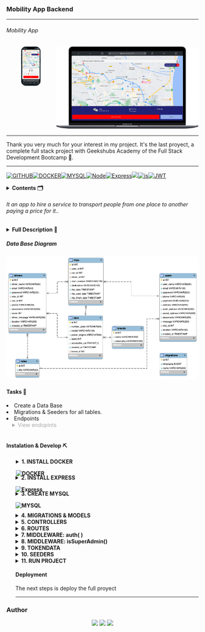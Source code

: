 ### Mobility App Backend

---

###### Mobility App

<div style="display: flex; justify-content: space-around;">
<center><img style="border-radius:15px; padding:1px; width:40%;"  src="./src/img/demoMovil.png"></center>
<center><img style="border-radius:15px; padding:1px; width:100%;"  src="./src/img/demo.png"></center>
</div>

---

Thank you very much for your interest in my project. It's the last proyect, a complete full stack project with Geekshubs Academy of the Full Stack Development Bootcamp 🚀.

---

<div>

[![GITHUB]][github-url][![DOCKER]][docker-url][![MYSQL]][MYSQL-url][![Node][Node.JS]][Node.JS-url][![Express][Express.js]][Express.js-url]<a href="https://www.typescriptlang.org/"><img src= "https://img.shields.io/badge/TypeScript-007ACC?style=for-the-badge&logo=typescript&logoColor=white"/></a>[![js]][js-url][![JWT]][JWT-url]

[JWT]: https://img.shields.io/badge/JWT-black?style=for-the-badge&logo=JSON%20web%20tokens
[JWT-url]: https://jwt.io/
[Express.js]: https://img.shields.io/badge/express.js-%23404d59.svg?style=for-the-badge&logo=express&logoColor=%2361DAFB
[Express.js-url]: https://expressjs.com/
[Node.JS]: https://img.shields.io/badge/node.js-026E00?style=for-the-badge&logo=node.js&logoColor=white
[Node.JS-url]: https://nextjs.org/
[MYSQL]: https://img.shields.io/badge/mysql-3E6E93?style=for-the-badge&logo=mysql&logoColor=white
[MYSQL-url]: https://www.mysql.com/
[GITHUB]: https://img.shields.io/badge/github-24292F?style=for-the-badge&logo=github&logoColor=white
[github-url]: https://www.github.com/
[GIT]: https://img.shields.io/badge/git-F54D27?style=for-the-badge&logo=git&logoColor=white
[git-url]: https://git-scm.com/
[LINKEDIN]: https://img.shields.io/badge/linkedin-0274B3?style=for-the-badge&logo=linkedin&logoColor=white
[LINKEDIN-url]: https://www.linkedin.com/
[JS]: https://img.shields.io/badge/javascipt-EFD81D?style=for-the-badge&logo=javascript&logoColor=black
[js-url]: https://developer.mozilla.org/es/docs/Web/JavaScript
[DOCKER]: https://img.shields.io/badge/docker-2496ED?style=for-the-badge&logo=docker&logoColor=white
[docker-url]: https://www.docker.com/
[sequelize-url]: https://www.sequelize.org/
[gmail-url]: https://www.gmail.com/

 </div>
<details>
  <summary style="font-weight:bolder" >Contents 🗂️</summary>
  <ol>
    <li><a href="#Full Description">Full Description</a></li>
    <li><a href="#Data Base diagram">Data Base diagram</a></li>
    <li><a href="#Tasks">Tasks</a></li>
    <li><a href="#instalation & Develop">Instalation & Develop</a></li>
    <li><a href="#author">Author / Contact </a></li>
  </ol>
</details>

###### It an app to hire a service to transport people from one place to another paying a price for it..

<details>
  <summary style="font-weight:bolder">Full Description 📝</summary>
  <ol>
Users can register for the application, log in and access it. 
They can search for a destination, choose from different types of cars and make the trip.
 A driver responds to the request and picks up the passenger. 
Once the trip is completed, they can rate the driver.
Users must complete their profile and choose the payment method.
They can also access their trip history.

  </ol>
</details>

##### Data Base Diagram

<!-- <div style="display: flex; justify-content: space-around;">
<center>
</center>
</div> -->

<div style="display: flex; justify-content: space-around;">
<center><img src="./src/img/databaseMobilityApp.png" style="border-radius:15px">
</center>
</div>

#### Tasks 📝

<li> Create a Data Base</li>
<li> Migrations & Seeders for all tables.
<li> Endpoints</li>

<details>
  <summary style="padding-left:15px; color:darkgray"> View endopints</summary>
<ol>

---

<ol style="color:green;font-weight:bolder"> Authentication</ol>

---

<li > Register Users</li>

POST `localhost:5500/auth/register`

<li> Login</li>

POST `https://localhost:5500/auth/login`

---

<li > Register Drivers</li>

POST `localhost:5500/auth/drivers/register`

<li> Login</li>

POST `localhost:5500/auth/drivers/login`

---

<ol style="color:green;font-weight:bolder"> Users</ol>

---

<li> Get All Users with pagination </li>

GET `http://localhost:5500/users`

---

<li> Pagination example </li>

` "url_example_of_pagination":"http://localhost:5500/users?page=2",`

` "url_example_of_pagination1":"http://localhost:5500/users?limit=20",`

`  "url_example_of_pagination2":"http://localhost:5500/users?page=3&limit=15"`

---

<li> Get User Profile</li>

GET `http://localhost:5500/users/profile`

---

<li> Update User Profile</li>

PUT `http://localhost:5500/users/profile`

{
"userName": "Jhon Smith",
"phone": "+3461371436",
"address": "carrer xativa 20",
"payment": "credit"
}

---

<li> Delete User by Id</li>

DELETE `http://localhost:5500/users/:id`

---

<li> Delete one User or more by Id arrays (superAdmin) </li>

DELETE `http://localhost:5500/users`

`{
"usersId" : [4,5,7,5,78,2]
}`

`{
"usersId" : [12]
}`

---

<li> Get Users with search by query </li>

GET `http://localhost:5500/users/search?search=email`

GET `http://localhost:5500/users/search?search=name`

---

<li> Create Trip </li>

POST `http://localhost:5500/trips/`

{
"startLocation": "[39.5102451,-0.4115579]",
"destination": "Valencia, Spain",
"driverId": 3
}

---

<li> Get all Trips (Super_admin) </li>

GET `http://localhost:5500/trips/all`

---

<li> Get my all Trips (TOKEN) </li>

PUT `http://localhost:5500/trips/:id`

---

<li> Get trips by Id (TOKEN) </li>

GET `http://localhost:5500/trips`

---

<li> Update Trip (TOKEN) </li>

PUT `http://localhost:5500/trips/`

{
"tripDate": "2024-05-01 19:00:00",
"trip_id": 23,
"driverId": 4,
"startLocation": "Godella",
"destination":"Palau de Congresos",
"carId":2
}

---

<li> Update Trip by Id (TOKEN) </li>

PUT `http://localhost:5500/trips/:id`

---

<li> Delete Trip by Id (TOKEN) </li>

DELETE `http://localhost:5500/trips/:id`

---

<li> Delete more than one Trips by Id array (superAdmin)  </li>

DELETE `http://localhost:5500/trips`

{
"tripsId" : [4,2,5,6,8,10]
}

{
"tripsId" : [6]
}

---

<li> Get All Drivers with pagination </li>

GET `http://localhost:5500/drivers`

---

<li>Pagination Example</li>

`url_example_of_pagination":"http://localhost:5500/drivers?page=2`

`"url_example_of_pagination1":"http://localhost:5500/drivers?limit=20",`

`"url_example_of_pagination2":"http://localhost:5500/drivers?page=3&limit=15"`

---

<li> Get Driver Profile</li>

GET `http://localhost:5500/drivers/profile`

---

<li> Update Driver Profile</li>

PUT `http://localhost:5500/drivers/profile`

---

<li> Delete Driver by Id</li>

DELETE `http://localhost:5500/drivers/:id`

---

<li> Delete one Driver or more by Id arrays (superAdmin) </li>

DELETE `http://localhost:5500/drivers`

{
"driversId" : [4,5,7,5,78,2]
}

{
"driversId" : [12]
}

---

`All non-public endpoints with corresponding middlewares`

<ol>We can find here the collection of all endpoints in Thunder Client:
You have to open Thunder Client
Go to collections
Import this file:
</ol>
</div>
<br>

`./HTTP/thunder-collection_TAXI APP.json`

---

</ol>

</details>
<br>

#### Instalation & Develop ⛏️

<!-- End previously item -->
<ol>
 <details>
  <summary style="padding-left:1px; font-weight:bolder">1. INSTALL DOCKER

![DOCKER]</summary>

  <ol>
   <li> Install docker and run this command to get a container</li>

`$ docker run --name mysql-exampleName -p 3309:3306 -e MYSQL_ROOT_PASSWORD=1234 -d mysql`

<li>Example</li>

`$ mysql -h localhost -P 3306 -u root -p you will need -h (host), -P (port), -u(username) and -p (password)`

   </ol>
</details>
<!-- End previously item -->

<details>
<summary style="font-weight:bolder;margin-top:-20px" >2. INSTALL EXPRESS

![Express][Express.js]

</summary>
<ol>

`$ npm init `

<li>Run follow command to create "package-lock.json" install node_modules</li>

`$ npm install express --save`

<li>
  Create .gitignore in root and add "./node_modules" , ".env" and ".dist" to
  avoid upload to github repository
</li>
<li>
  <img
    src="https://img.shields.io/badge/TypeScript-007ACC?style=for-the-badge&logo=typescript&logoColor=white"
    style="margin-top: 15px; padding-left: 3px"
  />
</li>

`$ npm install typescript -D`

<li>Create the 'tsconfig.json' file</li>

`$ npx tsc --init`

<li>Install types/express & node</li>

`$ npm install @types/express @types/node -D`

<li>Install dependencies to compile TS (nodemon)</li>

` $ npm install ts-node nodemon -D`

<li style="color:gray;font-weight:thin">
  Create ".env" and ".env.example" file The .env file has the key & value
  credentials to access to the data base. It should not be visible, for this
  reason we add it to .gitingnore. The ".env.example" files have the same
  structure to build your ".env" file on your local
</li>
<li>Put the follow keys in .env file.</li>

```js

PORT =4XXX

#conexion a bd
DB_USER=root
DB_PASSWORD=XXXX
DB_PORT=33XX
DB_HOST=localhost
DB_DATABASE=dataBaseName

# JWT

JWT_SECRET=xxxxxx

```

<br />
<li>
  Install 'dotenv' to added th depencencies and will grab data from the .env
  file
</li>

` $ npm install dotenv`

<li>
  DOTENV - Create the folder "src" with "server.ts" file inside. This the code
  to connect to the server.
</li>

```js
import "dotenv/config"

import { app } from "./app"
import { AppDataSource } from "./database/db"

const PORT = process.env.PORT || 5500

const startServer = () => {
  AppDataSource.initialize()
    .then(() => {
      console.log("database connected")
      app.listen(PORT, () => {
        console.log(`Server is running on port: ${PORT}`)
      })
    })
    .catch((error: any) => {
      console.log("error")
    })
}

startServer()
```

<!-- End previously item -->
<li>We create app.ts file</li>

```js
// links to .env file
import express, { Application } from "express"
import "dotenv/config"
import { authRouter } from "./routes/authRoutes"

// export app function export
const app: Application = express()
// parses response to .json
app.use(express.json())
// testing request
app.get("/healthy", (req, res) => {
  res.status(200).json({
    success: true,
    message: "Server is healthy",
  })
})
// auth Users & Drivers
app.use("/", authRouter) //<-- Route Example
```

<!-- End previously item -->

</ol>
<!-- End previously item -->
</details>
<!-- End previously item -->

<details>
<summary style="font-weight:bolder; margin-top:-20px" >3. CREATE MYSQL

![MYSQL]</summary>

<ol>
<li>Think and rethink the database, avoid redundancy between keys and related tables. Identify primary keys (PK) and foreign keys (FK). Choose the type of value, if it is 'NULL' (not required) or can be 'UNIQUE' fields.
</li>
 <li>Open Mysql Workbench and set up new dataBase connection
</li>

<li>

`$ npm run dev `

---

 </ol>
</details>
<!-- End previously item -->
<details>
  <summary style="font-weight:bolder; margin-top:-5px" >4. MIGRATIONS & MODELS</summary>

- Creating MIGRATIONS [Data Definition Language (DDL): with typeorm]:
  `$ npm run run-migrations`
  `./src/database/migrations`

  <li>It's possible that's need populate with one basic table before continue with the migrations
  go to the point <a href="#11.run--project">11.Run Project</a></li>

- Adding them to `DataSource.migrations` in the `db.ts` file: `Role, User, Driver, Trip, Car, Brand `

- Creating MODELS (entities) [Data Manipulation Language (DML)]

- Adding them to `DataSource.entities` in the `db.ts` file: `Roles, Users, Drivers, Trips, Cars, Brands`

</details>

<details>
  <summary style="font-weight:bolder" >5. CONTROLLERS</summary>

- We create controllers (in a folder on the same level with `package.json`): > `auth, users, drivers, trips`

</details>

<details>
  <summary style="font-weight:bolder" >6. ROUTES</summary>

- We create routes (in `app.ts`) for CRUD (create, read, update and delete) database records for users ,drivers, trips.

</details>

<details>
  <summary style="font-weight:bolder" >7. MIDDLEWARE: auth( )</summary>
  
  - Additionally we need to control access to our data. We will use 'middleware' functions.
  <img src="./src/img/middlewares.png/" style="border-radius:15px;width:50%">

- Auth`(authorization system based on TOKENs) will block anything that should not be seen by the general public. In our case, it only does not affect`register`, `login`and`getServices` (since those are the endpoints accessible without logging in).
- The `auth()` function verifies an encrypted TOKEN created automatically at login. With an active token we have access to other data.
</details>

<details>
  <summary style="font-weight:bolder" >8. MIDDLEWARE: isSuperAdmin()</summary>
  
- We also want to grant special administrative access. With another middleware, the `isSuperAdmin()` function, we control PERMISSIONS.
- The 'superadmin' role would be able to reach all data, while Users would have a more limited reach. More levels can be implemented
</details>

<details>
  <summary style="font-weight:bolder" >9. TOKENDATA</summary>

- For the TOKEN to work, we create a new file `./types/index.d.ts` with the following lines:
  We must add driverId, because in this project we have auth users and auth drivers, and we need both to use tokenData.

  ```js

  export type TokenData = {
  driverId: number
  userId: number
  roleName: string
  }
  declare global {
  namespace Express {
  export interface Request {
  tokenData: TokenData
  }
  }
  }
  ```

  </details>

<details>
  <summary style="font-weight:bolder" >10. SEEDERS</summary>

- In order to check out this project, you'll need to populate the database. We create a seeders.ts file, we use the npm faker library to create fake users, cars and drivers.

`$ npm run seed`

>

</details>

<details>
  <summary style="font-weight:bolder" >11. RUN PROJECT</summary>
  <ol>
  <li>Clone this repository
  </li>
  <li>Run in terminal
  </li>

`$ npm install`

  <li> Conect repository with database</li>

  <li>Run migrations:</li>

`$ npm run run-migrations`

  <li> Run seeders:</li>

`$ npm run seeders`

  <li>Start server:</li>

`$ npm run dev`

---

  </ol>

  <li> - super_admin & random user - Credentials</li>

```

{
"first_name": "Super",
"last_name": "Super"
"email": "super@super.com"
"password": 123456,
"role_id": 3
}

{
"first_name": "user",
"last_name": "user"
"email": "user@user.com"
"password": 123456,
"role_id": 1
}

```

</details>

#### Deployment

<!-- The project is deplyed here: -->

The next steps is deploy the full proyect

---

</ol>

### Author

 <div style="display: flex; justify-content: space-around;">
<center>
<a href = "mailto:ramirolpoblete@gmail.com"><img src="https://img.shields.io/badge/Gmail-C6362C?style=for-the-badge&logo=gmail&logoColor=white" target="_blank"></a> <a href="https://www.linkedin.com/in/ramiropoblete/" target="_blank"><img src="https://img.shields.io/badge/-LinkedIn-%230077B5?style=for-the-badge&logo=linkedin&logoColor=white" target="_blank"></a> <a href = "https://github.com/Ramer8"><img src="https://img.shields.io/badge/GitHub-100000?style=for-the-badge&logo=github&logoColor=white" target="_blank"></a>
</center>
</div>
